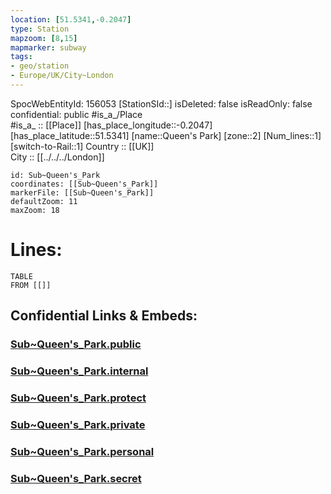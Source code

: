 ```yaml
---
location: [51.5341,-0.2047] 
type: Station 
mapzoom: [8,15] 
mapmarker: subway 
tags:
- geo/station
- Europe/UK/City~London
---
```

SpocWebEntityId: 156053
[StationSId::] 
isDeleted: false
isReadOnly: false
confidential: public
#is_a_/Place  
#is_a_ :: [[Place]] 
[has_place_longitude::-0.2047] 
[has_place_latitude::51.5341] 
[name::Queen's Park] 
[zone::2] 
[Num_lines::1] 
[switch-to-Rail::1] 
Country :: [[UK]]  
City :: [[../../../London]]  


```leaflet
id: Sub~Queen's_Park
coordinates: [[Sub~Queen's_Park]] 
markerFile: [[Sub~Queen's_Park]] 
defaultZoom: 11 
maxZoom: 18
```


# Lines: 
```dataview
TABLE 
FROM [[]] 
```


## Confidential Links & Embeds: 

### [Sub~Queen's_Park.public](/_public/\Earth\Continent\Europe\Europe~North\UK\England\Regions~England\London,Greater\cities~GreaterLondon\Underground\StationSub~Queen's_Park.public.md) 

### [Sub~Queen's_Park.internal](/_internal/\Earth\Continent\Europe\Europe~North\UK\England\Regions~England\London,Greater\cities~GreaterLondon\Underground\StationSub~Queen's_Park.internal.md) 

### [Sub~Queen's_Park.protect](/_protect/\Earth\Continent\Europe\Europe~North\UK\England\Regions~England\London,Greater\cities~GreaterLondon\Underground\StationSub~Queen's_Park.protect.md) 

### [Sub~Queen's_Park.private](/_private/\Earth\Continent\Europe\Europe~North\UK\England\Regions~England\London,Greater\cities~GreaterLondon\Underground\StationSub~Queen's_Park.private.md) 

### [Sub~Queen's_Park.personal](/_personal/\Earth\Continent\Europe\Europe~North\UK\England\Regions~England\London,Greater\cities~GreaterLondon\Underground\StationSub~Queen's_Park.personal.md) 

### [Sub~Queen's_Park.secret](/_secret/\Earth\Continent\Europe\Europe~North\UK\England\Regions~England\London,Greater\cities~GreaterLondon\Underground\StationSub~Queen's_Park.secret.md)

